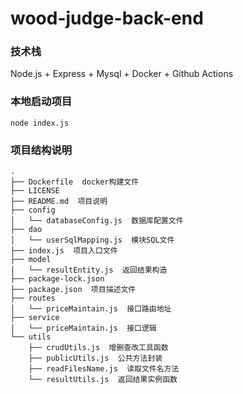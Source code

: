 # wood-judge-back-end
### 技术栈

Node.js + Express + Mysql + Docker + Github Actions

### 本地启动项目

```
node index.js
```

### 项目结构说明

```
.
├── Dockerfile  docker构建文件
├── LICENSE
├── README.md  项目说明
├── config
│   └── databaseConfig.js  数据库配置文件
├── dao
│   └── userSqlMapping.js  模块SQL文件
├── index.js  项目入口文件
├── model
│   └── resultEntity.js  返回结果构造
├── package-lock.json
├── package.json  项目描述文件
├── routes
│   └── priceMaintain.js  接口路由地址
├── service
│   └── priceMaintain.js  接口逻辑
└── utils
    ├── crudUtils.js  增删查改工具函数
    ├── publicUtils.js  公共方法封装
    ├── readFilesName.js  读取文件名方法
    └── resultUtils.js  返回结果实例函数
```


